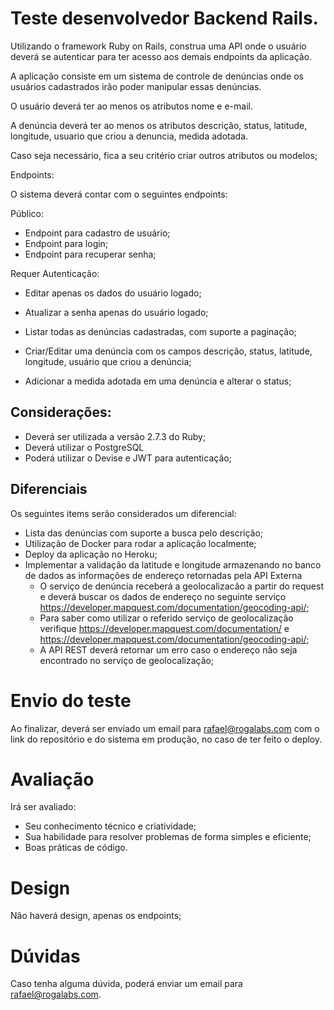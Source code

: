 # Teste desenvolvedor Backend Rails.

Utilizando o framework Ruby on Rails, construa uma API onde o usuário deverá se autenticar para ter acesso aos demais endpoints da aplicação.

A aplicação consiste em um sistema de controle de denúncias onde os usuários cadastrados irão poder manipular essas denúncias.

O usuário deverá ter ao menos os atributos nome e e-mail.
 
A denúncia deverá ter ao menos os atributos descrição, status, latitude, longitude, usuario que criou a denuncia, medida adotada.

Caso seja necessário, fica a seu critério criar outros atributos ou modelos;

Endpoints:

O sistema deverá contar com o seguintes endpoints:

Público: 
- Endpoint para cadastro de usuário;
- Endpoint para login;
- Endpoint para recuperar senha;

Requer Autenticação:
- Editar apenas os dados do usuário logado;
- Atualizar a senha apenas do usuário logado;


- Listar todas as denúncias cadastradas, com suporte a paginação;
- Criar/Editar uma denúncia com os campos descrição, status, latitude, longitude, usuário que criou a denúncia; 
- Adicionar a medida adotada em uma denúncia e alterar o status;


## Considerações:

- Deverá ser utilizada a versão 2.7.3 do Ruby;
- Deverá utilizar o PostgreSQL
- Poderá utilizar o Devise e JWT para autenticação;

## Diferenciais
Os seguintes items serão considerados um diferencial:
- Lista das denúncias com suporte a busca pelo descrição;
- Utilização de Docker para rodar a aplicação localmente;
- Deploy da aplicação no Heroku;
- Implementar a validação da latitude e longitude armazenando no banco de dados as informações de endereço retornadas pela API Externa
  - O serviço de denúncia receberá a geolocalizacão a partir do request e deverá buscar os dados de endereço no seguinte serviço https://developer.mapquest.com/documentation/geocoding-api/;
  - Para saber como utilizar o referido serviço de geolocalização verifique https://developer.mapquest.com/documentation/ e https://developer.mapquest.com/documentation/geocoding-api/;
  - A API REST deverá retornar um erro caso o endereço não seja encontrado no serviço de geolocalização;

# Envio do teste

Ao finalizar, deverá ser enviado um email para rafael@rogalabs.com com o link do repositório e do sistema em produção, no caso de ter feito o deploy.

# Avaliação

Irá ser avaliado: 
- Seu conhecimento técnico e criatividade;
- Sua habilidade para resolver problemas de forma simples e eficiente;
- Boas práticas de código.

# Design

Não haverá design, apenas os endpoints;

# Dúvidas

Caso tenha alguma dúvida, poderá enviar um email para rafael@rogalabs.com.
